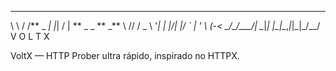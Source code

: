---

\ \ / /** \_ _| |_| \/ | ** \_ \_ ** \_**
\ \/\/ / _ \ '_| _| |\/| |/ _` | ' \ (_-<
\_/\_/\_\_\_/_| \__|_| |\_|\__,_|_|_|\_/\_\_/
V O L T X

VoltX — HTTP Prober ultra rápido, inspirado no HTTPX.
